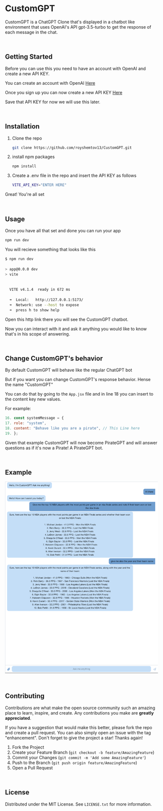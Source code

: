 
<!-- CUSTOMGPT -->
# CustomGPT

CustomGPT is a ChatGPT Clone that's displayed in a chatbot like environment that uses OpenAI's API gpt-3.5-turbo to get the response of each message in the chat.

</br>

<!-- GETTING STARTED -->
## Getting Started

Before you can use this you need to have an account with OpenAI and create a new API KEY.

You can create an account with OpenAI [Here](https://platform.openai.com/)

Once you sign up you can now create a new API KEY [Here](https://platform.openai.com/account/api-keys)

Save that API KEY for now we will use this later.

</br>

<!-- INSTALLATION -->
## Installation

1. Clone the repo

    ```bash
    git clone https://github.com/royshemtov13/CustomGPT.git
    ```

2. install npm packages

    ```bash
    npm install
    ```

3. Create a .env file in the repo and insert the API KEY as follows

    ```bash
    VITE_API_KEY="ENTER HERE"
    ```

Great! You're all set

</br>

<!-- USAGE -->
## Usage

Once you have all that set and done you can run your app

```bash
npm run dev
```

You will recieve something that looks like this

```bash
$ npm run dev

> app@0.0.0 dev
> vite


  VITE v4.1.4  ready in 672 ms

  ➜  Local:   http://127.0.0.1:5173/
  ➜  Network: use --host to expose
  ➜  press h to show help
```

Open this http link there you will see the CustomGPT chatbot.

Now you can interact with it and ask it anything you would like to know that's in his scope of answering.

</br>

<!-- ADVANCED USAGE -->
## Change CustomGPT's behavior

By default CustomGPT will behave like the regular ChatGPT bot

But if you want you can change CustomGPT's response behavior. Hense the name "CustomGPT"

You can do that by going to the ```App.jsx``` file and in line 18 you can insert to the content key new values.

For example:

```jsx
16. const systemMessage = {
17. role: "system",
18. content: "Behave like you are a pirate", // This Line here
19. };
```

Given that example CustomGPT will now become PirateGPT and will answer questions as if it's now a Pirate! A PirateGPT bot.

</br>

<!-- EXAMPLE -->
## Example

![image](src/assets/example.png)

</br>

<!-- CONTRIBUTING -->
## Contributing

Contributions are what make the open source community such an amazing place to learn, inspire, and create. Any contributions you make are **greatly appreciated**.

If you have a suggestion that would make this better, please fork the repo and create a pull request. You can also simply open an issue with the tag "enhancement".
Don't forget to give the project a star! Thanks again!

1. Fork the Project
2. Create your Feature Branch (`git checkout -b feature/AmazingFeature`)
3. Commit your Changes (`git commit -m 'Add some AmazingFeature'`)
4. Push to the Branch (`git push origin feature/AmazingFeature`)
5. Open a Pull Request

</br>

<!-- LICENSE -->
## License

Distributed under the MIT License. See `LICENSE.txt` for more information.
